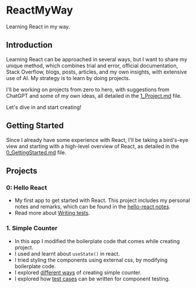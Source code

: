# ReactMyWay
Learning React in my way.

## Introduction

Learning React can be approached in several ways, but I want to share my unique method, which combines trial and error, official documentation, Stack Overflow, blogs, posts, articles, and my own insights, with extensive use of AI. My strategy is to learn by doing projects.

I'll be working on projects from zero to hero, with suggestions from ChatGPT and some of my own ideas, all detailed in the [1_Project.md](1_Project.md) file.

Let's dive in and start creating!

## Getting Started

Since I already have some experience with React, I'll be taking a bird's-eye view and starting with a high-level overview of React, as detailed in the [0_GettingStarted.md](0_GettingStarted.md) file.

## Projects

### 0: Hello React

- My first app to get started with React. This project includes my personal notes and remarks, which can be found in the [hello-react notes](./hello-react/Notes.md).
- Read more about [Writing tests](./hello-react/WritingTests.md).

### 1. Simple Counter

- In this app I modified the boilerplate code that comes while creating project.
- I used and learnt about `useState()` in react.
- I tried styling the components using external css, by modifying boilerplate code.
- I explored [different ways](./simple-counter/DifferentWays.md) of creating simple counter.
- I explored how [test cases](./simple-counter/WritingTests.md) can be written for component testing.